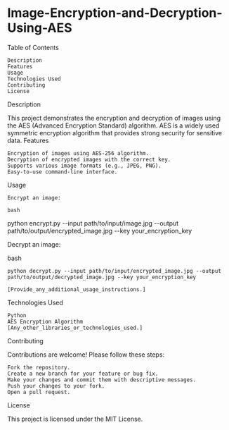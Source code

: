 # Image-Encryption-and-Decryption-Using-AES

Table of Contents

    Description
    Features
    Usage
    Technologies Used
    Contributing
    License

Description

This project demonstrates the encryption and decryption of images using the AES (Advanced Encryption Standard) algorithm. AES is a widely used symmetric encryption algorithm that provides strong security for sensitive data.
Features

    Encryption of images using AES-256 algorithm.
    Decryption of encrypted images with the correct key.
    Supports various image formats (e.g., JPEG, PNG).
    Easy-to-use command-line interface.


Usage

    Encrypt an image:

    bash

python encrypt.py --input path/to/input/image.jpg --output path/to/output/encrypted_image.jpg --key your_encryption_key

Decrypt an image:

bash

    python decrypt.py --input path/to/input/encrypted_image.jpg --output path/to/output/decrypted_image.jpg --key your_encryption_key

    [Provide_any_additional_usage_instructions.]

Technologies Used

    Python
    AES Encryption Algorithm
    [Any_other_libraries_or_technologies_used.]

Contributing

Contributions are welcome! Please follow these steps:

    Fork the repository.
    Create a new branch for your feature or bug fix.
    Make your changes and commit them with descriptive messages.
    Push your changes to your fork.
    Open a pull request.

License

This project is licensed under the MIT License.

